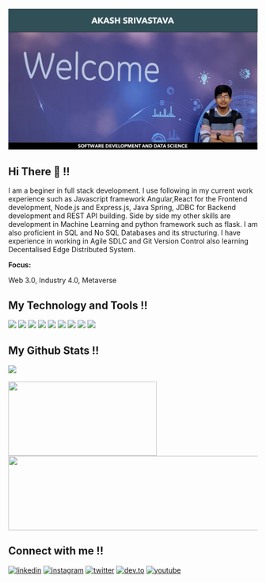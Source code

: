 ![Cover](https://github.com/AkashSrivastava1721/AkashSrivastava1721/blob/main/Cover_Akash.jpg)

## Hi There 👋 !!
<p align="centre">I am a beginer in full stack development. I use following in my current work experience such as Javascript framework Angular,React for the Frontend development, Node.js and Express.js, Java Spring, JDBC for Backend development and REST API building. Side by side my other skills are development in Machine Learning and python framework such as flask. I am also proficient in SQL and No SQL Databases and its structuring. I have experience in working in Agile SDLC and Git Version Control also learning Decentalised Edge Distributed System.</p>

<b>Focus: </b><p>Web 3.0, Industry 4.0, Metaverse</p>

## My Technology and Tools !!
![](https://img.shields.io/badge/Development_Tool-Visual_Studio-informational?style=flat&logo=<LOGO_NAME>&logoColor=white&color=2bbc8a)
![](https://img.shields.io/badge/OOPs_Programing-JAVA,TYPESCRIPT-informational?style=flat&logo=<LOGO_NAME>&logoColor=white&color=2bbc8a)
![](https://img.shields.io/badge/Machine_Learning-Python-informational?style=flat&logo=<LOGO_NAME>&logoColor=white&color=2bbc8a)
![](https://img.shields.io/badge/Operating_System-Windows-informational?style=flat&logo=<LOGO_NAME>&logoColor=white&color=2bbc8a)
![](https://img.shields.io/badge/Cloud_Computing-Azure_and_Google_Cloud-informational?style=flat&logo=<LOGO_NAME>&logoColor=white&color=2bbc8a)
![](https://img.shields.io/badge/Database-SQL,MongoDB,PostgrSQL,SQLite-informational?style=flat&logo=<LOGO_NAME>&logoColor=white&color=2bbc8a)
![](https://img.shields.io/badge/Frontend-Angular,React-informational?style=flat&logo=<LOGO_NAME>&logoColor=white&color=2bbc8a)
![](https://img.shields.io/badge/Backend-Node.Js/Express.Js,Java_Spring,JDBC-informational?style=flat&logo=<LOGO_NAME>&logoColor=white&color=2bbc8a)
![](https://img.shields.io/badge/API-REST-informational?style=flat&logo=<LOGO_NAME>&logoColor=white&color=2bbc8a)

## My Github Stats !!
![](https://komarev.com/ghpvc/?username=AkashSrivastava1721&color=green)

<p float="left">
    <img align="center" src="https://github-readme-stats.vercel.app/api/top-langs/?username=AkashSrivastava1721&show_icons=true&theme=radical&&layout=compact" height="150" width="300"/>
  <img align="center" src="https://github-readme-stats.vercel.app/api/?username=AkashSrivastava1721&count_private=true&show_icons=true&theme=radical&hide=issues" height="150" width="600"/>
</p>

## Connect with me !!
<a href="https://www.linkedin.com/in/akash-s-233ab3160/" rel="some text"><img src="https://krueger.ca/wp-content/uploads/2016/02/linkedin-logo.png" alt="linkedin" height="48" width="48"></a>
<a href="https://www.instagram.com/_er_akash_/" rel="some text"><img src="https://www.freepnglogos.com/uploads/instagram-logo-png-transparent-background-hd-3.png" alt="instagram" height="48" width="48"></a>
<a href="https://twitter.com/AkashSr1234" rel="some text"><img src="https://image.flaticon.com/icons/png/512/124/124021.png" alt="twitter" height="48" width="48"></a>
<a href="https://dev.to/dev1721" rel="some text"><img src="https://cdn.freelogovectors.net/wp-content/uploads/2019/05/dev-logo.jpg" alt="dev.to" height="48" width="48"></a>
<a href="" rel="some text"><img src="https://i.pinimg.com/originals/31/23/9a/31239a2f70e4f8e4e3263fafb00ace1c.png" alt="youtube" height="48" width="48"></a>
